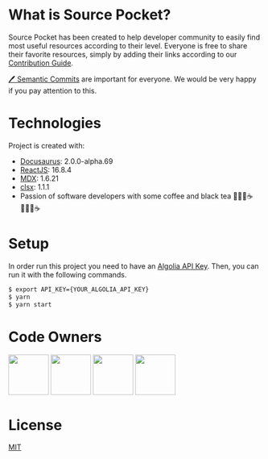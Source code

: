 # What is Source Pocket?

Source Pocket has been created to help developer community to easily find most useful resources according to their level. Everyone is free to share their favorite resources, simply by adding their links according to our [Contribution Guide](https://sourcepocket.netlify.app/docs/ "Contribution Guide").

[🖊 Semantic Commits](https://gist.github.com/joshbuchea/6f47e86d2510bce28f8e7f42ae84c716) are important for everyone. We would be very happy if you pay attention to this.

# Technologies

Project is created with:

- [Docusaurus](https://v2.docusaurus.io "Docusaurus"): 2.0.0-alpha.69
- [ReactJS](https://reactjs.org "ReactJS"): 16.8.4
- [MDX](https://mdxjs.com "MDX"): 1.6.21
- [clsx](https://www.npmjs.com/package/clsx "clsx"): 1.1.1
- Passion of software developers with some coffee and black tea 👩🏼‍💻☕️👨🏼‍💻☕️

# Setup

In order run this project you need to have an [Algolia API Key](https://www.algolia.com/doc/guides/security/api-keys/).
Then, you can run it with the following commands.

```bash
$ export API_KEY={YOUR_ALGOLIA_API_KEY}
$ yarn
$ yarn start
```

# Code Owners

<p align="left">
  <a href="https://github.com/damla"><img src="https://avatars.githubusercontent.com/damla" width="80" /></a>
  <a href="https://github.com/YusufBilgin"><img src="https://avatars.githubusercontent.com/YusufBilgin" width="80" /></a>
   <a href="https://github.com/AbdullahOztuurkk"><img src="https://avatars.githubusercontent.com/AbdullahOztuurkk" width="80" /></a>
   <a href="https://github.com/Flavianooo"><img src="https://avatars.githubusercontent.com/Flavianooo" width="80" /></a>
</p>

# License

[MIT](https://choosealicense.com/licenses/mit/)
